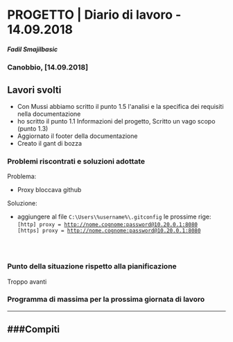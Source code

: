 # PROGETTO | Diario di lavoro - 14.09.2018
##### Fadil Smajilbasic
### Canobbio, [14.09.2018]

## Lavori svolti

- Con Mussi abbiamo scritto il punto 1.5 l'analisi e la specifica dei requisiti nella documentazione
- ho scritto il punto 1.1 Informazioni del progetto, Scritto un vago scopo (punto 1.3)
- Aggiornato il footer della documentazione
- Creato il gant di bozza

###  Problemi riscontrati e soluzioni adottate
Problema:
- Proxy bloccava github

 Soluzione:
- aggiungere al file <code>C:\Users\\%username%\\.gitconfig</code>
le prossime rige:
<code>[http]
    proxy = http://nome.cognome:password@10.20.0.1:8080
[https]
	proxy = http://nome.cognome:password@10.20.0.1:8080

</code>

###  Punto della situazione rispetto alla pianificazione
Troppo avanti

### Programma di massima per la prossima giornata di lavoro
---
###Compiti
---